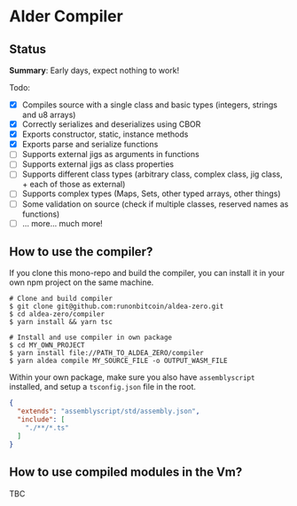 # Alder Compiler

## Status

**Summary**: Early days, expect nothing to work!

Todo:

- [x] Compiles source with a single class and basic types (integers, strings and u8 arrays)
- [x] Correctly serializes and deserializes using CBOR
- [x] Exports constructor, static, instance methods
- [x] Exports parse and serialize functions
- [ ] Supports external jigs as arguments in functions
- [ ] Supports external jigs as class properties
- [ ] Supports different class types (arbitrary class, complex class, jig class, + each of those as external)
- [ ] Supports complex types (Maps, Sets, other typed arrays, other things)
- [ ] Some validation on source (check if multiple classes, reserved names as functions)
- [ ] ... more... much more!

## How to use the compiler?

If you clone this mono-repo and build the compiler, you can install it in your own npm project on the same machine.

```shell
# Clone and build compiler
$ git clone git@github.com:runonbitcoin/aldea-zero.git
$ cd aldea-zero/compiler
$ yarn install && yarn tsc

# Install and use compiler in own package
$ cd MY_OWN_PROJECT
$ yarn install file://PATH_TO_ALDEA_ZERO/compiler
$ yarn aldea compile MY_SOURCE_FILE -o OUTPUT_WASM_FILE
```

Within your own package, make sure you also have `assemblyscript` installed, and setup a `tsconfig.json` file in the root.

```json
{
  "extends": "assemblyscript/std/assembly.json",
  "include": [
    "./**/*.ts"
  ]
}
```

## How to use compiled modules in the Vm?

TBC
